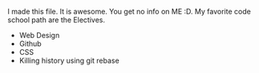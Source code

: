 I made this file. It is awesome.  You get no info on ME :D. My favorite code school path are the Electives. 

* Web Design
* Github
* CSS
* Killing history using git rebase